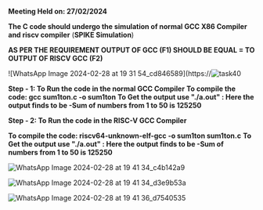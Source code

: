 **Meeting Held on: 27/02/2024**

**The C code should undergo the simulation of normal GCC X86 Compiler and riscv compiler** (**SPIKE Simulation**) 

**AS PER THE REQUIREMENT OUTPUT OF GCC (F1) SHOULD BE EQUAL = TO OUTPUT OF RISCV GCC (F2)**


![WhatsApp Image 2024-02-28 at 19 31 54_cd846589](https://![task40](https://github.com/suvarnak-18/suvarnak-18/assets/160591416/0ebfa2ff-bdd7-4cdd-91e7-fb37f44d272b)


**Step - 1: To Run the code in the normal GCC Compiler**
            **To compile the code: gcc sum1ton.c -o sum1ton**
            **To Get the output use "./a.out" : Here the output finds to be -Sum of numbers from 1 to 50 is 125250**

            
**Step - 2: To Run the code in the RISC-V GCC Compiler**

 **To compile the code: riscv64-unknown-elf-gcc -o sum1ton sum1ton.c**
  **To Get the output use "./a.out" : Here the output finds to be -Sum of numbers from 1 to 50 is 125250**

  
![WhatsApp Image 2024-02-28 at 19 41 34_c4b142a9](https://github.com/Abdulbitm/Abdul/assets/160620896/5c585d84-9953-475f-a501-5381507b4d86)

  ![WhatsApp Image 2024-02-28 at 19 41 34_d3e9b53a](https://github.com/Abdulbitm/Abdul/assets/160620896/6d28b21e-3b58-4f46-8cc0-accee9fb4976)

  
![WhatsApp Image 2024-02-28 at 19 41 36_d7540535](https://github.com/Abdulbitm/Abdul/assets/160620896/a69f260c-d9e9-4918-8668-5ea885113a6b)
